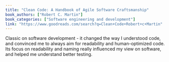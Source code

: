 ```yaml
---
title: "Clean Code: A Handbook of Agile Software Craftsmanship"
book_authors: ["Robert C. Martin"]
book_categories: ["Software engineering and development"]
link: "https://www.goodreads.com/search?q=Clean+Code+Robert+c+Martin"
---
```


Classic on software development - it changed the way I understood code, and convinced me to always aim for readability and human-optimized code. Its focus on readability and naming really influenced my view on software, and helped me understand better testing.